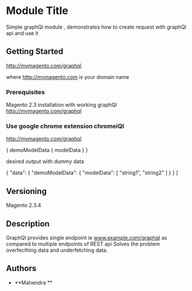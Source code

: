 # Module Title

Simple graphQl module , demonstrates how to create request with graphQl api and use it 

## Getting Started

http://mymagento.com/graphql

where http://mymagento.com is your domain name

### Prerequisites

Magento 2.3 installation with working graphQl
http://mymagento.com/graphql

### Use google chrome extension chromeiQl

http://mymagento.com/graphql

{
	demoModelData  {
    modelData
  }
}

desired output with dummy data

{
  "data": {
    "demoModelData": {
      "modelData": [
        "string1",
        "string2"
      ]
    }
  }
}

## Versioning

Magento 2.3.4

## Description
GraphQl provides single endpoint ie www.example.com/graphql as compared to multiple endpoints of REST api
Solves the problem overfecthing data and underfetching data.

## Authors

* **Mahendra ** 



